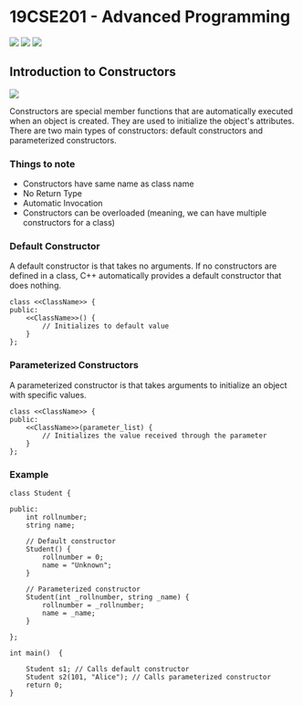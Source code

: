 # 19CSE201 - Advanced Programming 
![](https://img.shields.io/badge/Batch-23CYS-lightgreen) ![](https://img.shields.io/badge/UG-blue) ![](https://img.shields.io/badge/Subject-AP-blue) <br/>

## Introduction to Constructors
 ![](https://img.shields.io/badge/Date-23_July_to_24_July-blue)
 
Constructors are special member functions that are automatically executed when an object is created. They are used to initialize the object's attributes. There are two main types of constructors: default constructors and parameterized constructors.

### Things to note
- Constructors have same name as class name
- No Return Type
- Automatic Invocation
- Constructors can be overloaded (meaning, we can have multiple constructors for a class)

### Default Constructor 
A default constructor is that takes no arguments. If no constructors are defined in a class, C++ automatically provides a default constructor that does nothing.

```
class <<ClassName>> {
public:
    <<ClassName>>() {
        // Initializes to default value
    }
};
```

### Parameterized Constructors
A parameterized constructor is that takes arguments to initialize an object with specific values.

```
class <<ClassName>> {
public:
    <<ClassName>>(parameter_list) {
        // Initializes the value received through the parameter
    }
};
```

### Example
```
class Student {

public:
    int rollnumber;
    string name;

    // Default constructor
    Student() {
        rollnumber = 0;
        name = "Unknown";
    }

    // Parameterized constructor
    Student(int _rollnumber, string _name) {
        rollnumber = _rollnumber;
        name = _name;
    }

};

int main()  {

    Student s1; // Calls default constructor
    Student s2(101, "Alice"); // Calls parameterized constructor
    return 0;
}
```
